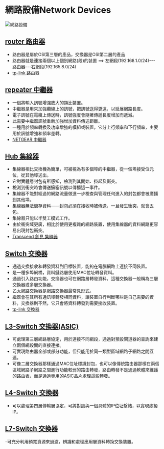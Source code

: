 # 網路設備Network Devices

![網路設備](https://user-images.githubusercontent.com/90737336/138015978-c835e328-cff7-4647-8835-c3fe17f86542.png)

## [router 路由器](https://en.wikipedia.org/wiki/Router_(computing))

- 路由器是屬於OSl第三層的產品，交換器是OSI第二層的產品
- 路由器就是連接兩個以上個別網路(段)的裝置 ==>  左網段(192.168.1.0/24)---路由器---右網段(192.165.8.0/24)
- [tp-link 路由器](https://www.tp-link.com/tw/business-networking/omada-sdn-router/tl-r605/)

## [repeater 中繼器](https://en.wikipedia.org/wiki/Repeater)

- 一個將輸入訊號增強放大的類比裝置。
- 中繼器是用來加強纜線上的訊號，把訊號送得更遠，以延展網路長度。
- 電子訊號在電纜上傳送時，訊號強度會隨著傳遞長度增加而遞減。
- 此需要中繼器訊號重新加強增加資料傳送距離。
- 一種用於頻率轉換及功率增強的模組或裝置，它分上行頻率和下行頻率，主要用於訊號增強和頻率差轉。
- [NETGEAR 中繼器](https://24h.pchome.com.tw/prod/DRAF4H-A900AVD0O)

## [Hub 集線器](https://en.wikipedia.org/wiki/Ethernet_hub)

- 集線器相比交換機為簡單，可被視為有多個埠的中繼器，從一個埠接受位元位，從其他埠送出。
- 它對實體層封包有所感知，檢測到其開始、掛起及衝突。
- 檢測到衝突時會傳送擁塞訊號以傳播這一事件。
- 集線器不能對經過的網路流量做進一步檢查與管理任何進入的封包都會被廣播到其他埠。
- 集線器無法儲存資料——封包必須在接收時被傳送，一旦發生衝突，就會丟包。
- 集線器只能以半雙工模式工作。
- 由於衝突域更廣，相比於使用更複雜的網路裝置，使用集線器的資料網路更容易出現封包衝突。
- [Transcend 創見 集線器](https://24h.pchome.com.tw/prod/DGBN57-A900A6YJJ)

## [Switch 交換器](https://zh.wikipedia.org/wiki/%E7%B6%B2%E8%B7%AF%E4%BA%A4%E6%8F%9B%E5%99%A8)

- 通過交換接收和轉發資料到目標裝置，能夠在電腦網路上連接不同裝置。
- 是一種多埠網橋，資料鏈路層使用MAC位址轉發資料。
- 通過引入路由功能，交換器也可在網路層轉發資料，這種交換器一般稱為三層交換器或多層交換器。
- 乙太網路交換器是網路交換器最常見形式。
- 繼器會在其所有通訊埠轉發相同資料，讓裝置自行判斷哪些是自己需要的資料，交換器則不然，它只會將資料轉發到需要接收裝置。
- [tp-link 交換器](https://24h.pchome.com.tw/prod/DRAN24-A900AN2CI)


## [L3-Switch 交換器(ASIC)](https://zh.wikipedia.org/zh-tw/%E7%B6%B2%E8%B7%AF%E4%BA%A4%E6%8F%9B%E5%99%A8#%E4%B8%89%E5%B1%82)

- 可處理第三層網路層協定，用於連接不同網段，通過對預設閘道器的查詢來建立兩個網段間的直接連接。
- 可實現路由器全部或部分功能，但只能用於同一類型區域網路子網路之間互連。
- 可像二層交換器那樣通過MAC位址標識封包，也可以像傳統路由器那樣在兩個區域網路子網路之間進行功能較弱的路由轉發，路由轉發不是通過軟體來維護的路由表，而是通過專用的ASIC晶片處理這些轉發。

## [L4-Switch 交換器](https://zh.wikipedia.org/zh-tw/%E7%B6%B2%E8%B7%AF%E4%BA%A4%E6%8F%9B%E5%99%A8#%E5%9B%9B%E5%B1%A4)

- 可以處理第四層傳輸層協定，可將對談與一個具體的IP位址繫結，以實現虛擬IP。

## [L7-Switch 交換器](https://zh.wikipedia.org/zh-tw/%E7%B6%B2%E8%B7%AF%E4%BA%A4%E6%8F%9B%E5%99%A8#%E4%B8%83%E5%B1%A4)

-可充分利用頻寬資源來過濾，辨識和處理應用層資料轉換交換裝置。

